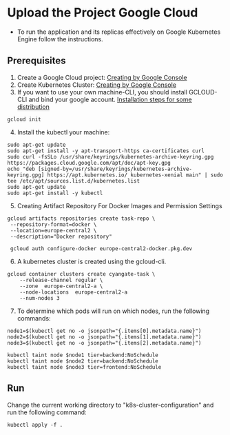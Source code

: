 # Upload the Project Google Cloud
* To run the application and its replicas effectively on Google Kubernetes Engine follow the instructions.
## Prerequisites
1. Create a Google Cloud project: [Creating by Google Console](https://cloud.google.com/resource-manager/docs/creating-managing-projects)
2. Create Kubernetes Cluster: [Creating by Google Console](https://cloud.google.com/kubernetes-engine/docs/deploy-app-cluster)
3. If you want to use your own machine-CLI, you should install GCLOUD-CLI and bind your google account. [Installation steps for some distribution](https://cloud.google.com/sdk/docs/install#linux)
```
gcloud init
```
4. Install the kubectl your machine:
```
sudo apt-get update
sudo apt-get install -y apt-transport-https ca-certificates curl
sudo curl -fsSLo /usr/share/keyrings/kubernetes-archive-keyring.gpg https://packages.cloud.google.com/apt/doc/apt-key.gpg
echo "deb [signed-by=/usr/share/keyrings/kubernetes-archive-keyring.gpg] https://apt.kubernetes.io/ kubernetes-xenial main" | sudo tee /etc/apt/sources.list.d/kubernetes.list
sudo apt-get update
sudo apt-get install -y kubectl
```

5. Creating Artifact Repository For Docker Images and Permission Settings
```
gcloud artifacts repositories create task-repo \
 --repository-format=docker \
 --location=europe-central2 \
 --description="Docker repository"
 
 gcloud auth configure-docker europe-central2-docker.pkg.dev
```
6. A kubernetes cluster is created using the gcloud-cli.
```
gcloud container clusters create cyangate-task \
    --release-channel regular \
    --zone  europe-central2-a \
    --node-locations  europe-central2-a
    --num-nodes 3
```
7.  To determine which pods will run on which nodes, run the following commands:
```
node1=$(kubectl get no -o jsonpath="{.items[0].metadata.name}")
node2=$(kubectl get no -o jsonpath="{.items[1].metadata.name}")
node3=$(kubectl get no -o jsonpath="{.items[2].metadata.name}")

kubectl taint node $node1 tier=backend:NoSchedule
kubectl taint node $node2 tier=backend:NoSchedule
kubectl taint node $node3 tier=frontend:NoSchedule
```
## Run
Change the current working directory to "k8s-cluster-configuration" and run the following command:
```
kubectl apply -f .
```
